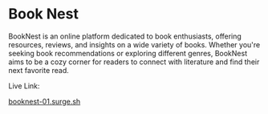 # Book Nest

BookNest is an online platform dedicated to book enthusiasts, offering resources, reviews, and insights on a wide variety of books. Whether you're seeking book recommendations or exploring different genres, BookNest aims to be a cozy corner for readers to connect with literature and find their next favorite read.











Live Link:

[booknest-01.surge.sh](https://booknest-01.surge.sh/)
